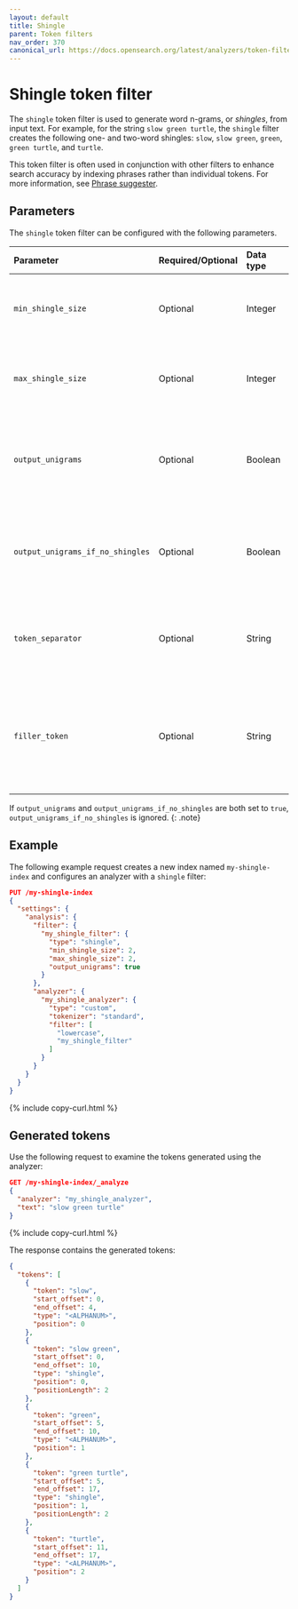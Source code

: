```yaml
---
layout: default
title: Shingle
parent: Token filters
nav_order: 370
canonical_url: https://docs.opensearch.org/latest/analyzers/token-filters/shingle/
---
```


# Shingle token filter

The `shingle` token filter is used to generate word n-grams, or _shingles_, from input text. For example, for the string `slow green turtle`, the `shingle` filter creates the following one- and two-word shingles: `slow`, `slow green`, `green`, `green turtle`, and `turtle`.

This token filter is often used in conjunction with other filters to enhance search accuracy by indexing phrases rather than individual tokens. For more information, see [Phrase suggester]({{site.url}}{{site.baseurl}}/search-plugins/searching-data/did-you-mean/#phrase-suggester).

## Parameters

The `shingle` token filter can be configured with the following parameters.

Parameter | Required/Optional | Data type | Description
:--- | :--- | :--- | :--- 
`min_shingle_size` | Optional | Integer | The minimum number of tokens to concatenate. Default is `2`.
`max_shingle_size` | Optional | Integer | The maximum number of tokens to concatenate. Default is `2`.
`output_unigrams` | Optional | Boolean | Whether to include unigrams (individual tokens) as output. Default is `true`.
`output_unigrams_if_no_shingles` | Optional | Boolean | Whether to output unigrams if no shingles are generated. Default is `false`.
`token_separator` | Optional | String |  A separator used to concatenate tokens into a shingle. Default is a space (`" "`).
`filler_token` | Optional | String | A token inserted into empty positions or gaps between tokens. Default is an underscore (`_`).

If `output_unigrams` and `output_unigrams_if_no_shingles` are both set to `true`, `output_unigrams_if_no_shingles` is ignored.
{: .note}

## Example

The following example request creates a new index named `my-shingle-index` and configures an analyzer with a `shingle` filter:

```json
PUT /my-shingle-index
{
  "settings": {
    "analysis": {
      "filter": {
        "my_shingle_filter": {
          "type": "shingle",
          "min_shingle_size": 2,
          "max_shingle_size": 2,
          "output_unigrams": true
        }
      },
      "analyzer": {
        "my_shingle_analyzer": {
          "type": "custom",
          "tokenizer": "standard",
          "filter": [
            "lowercase",
            "my_shingle_filter"
          ]
        }
      }
    }
  }
}
```
{% include copy-curl.html %}

## Generated tokens

Use the following request to examine the tokens generated using the analyzer:

```json
GET /my-shingle-index/_analyze
{
  "analyzer": "my_shingle_analyzer",
  "text": "slow green turtle"
}
```
{% include copy-curl.html %}

The response contains the generated tokens:

```json
{
  "tokens": [
    {
      "token": "slow",
      "start_offset": 0,
      "end_offset": 4,
      "type": "<ALPHANUM>",
      "position": 0
    },
    {
      "token": "slow green",
      "start_offset": 0,
      "end_offset": 10,
      "type": "shingle",
      "position": 0,
      "positionLength": 2
    },
    {
      "token": "green",
      "start_offset": 5,
      "end_offset": 10,
      "type": "<ALPHANUM>",
      "position": 1
    },
    {
      "token": "green turtle",
      "start_offset": 5,
      "end_offset": 17,
      "type": "shingle",
      "position": 1,
      "positionLength": 2
    },
    {
      "token": "turtle",
      "start_offset": 11,
      "end_offset": 17,
      "type": "<ALPHANUM>",
      "position": 2
    }
  ]
}
```